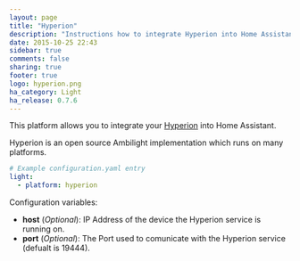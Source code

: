 ```yaml
---
layout: page
title: "Hyperion"
description: "Instructions how to integrate Hyperion into Home Assistant."
date: 2015-10-25 22:43
sidebar: true
comments: false
sharing: true
footer: true
logo: hyperion.png
ha_category: Light
ha_release: 0.7.6
---
```


This platform allows you to integrate your [Hyperion](https://hyperion-project.org/wiki) into Home Assistant.

Hyperion is an open source Ambilight implementation which runs on many platforms.

```yaml
# Example configuration.yaml entry
light:
  - platform: hyperion
```

Configuration variables:

- **host** (*Optional*): IP Address of the device the Hyperion service is running on.
- **port** (*Optional*): The Port used to comunicate with the Hyperion service (defualt is 19444).
